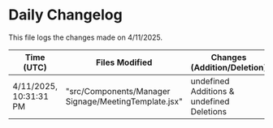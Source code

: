 # Daily Changelog

This file logs the changes made on 4/11/2025.

| Time (UTC)             | Files Modified                    | Changes (Addition/Deletion) |
|------------------------|-----------------------------------|-----------------------------|
| 4/11/2025, 10:31:31 PM | "src/Components/Manager Signage/MeetingTemplate.jsx" | undefined Additions & undefined Deletions |
